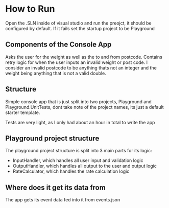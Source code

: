 # How to Run

Open the .SLN inside of visual studio and run the preojct, it should be configured by default. If it fails set the startup project to be Playground

## Components of the Console App

Asks the user for the weight as well as the to and from postcode. Contains retry logic for when the user inputs an invalid weight or post code. 
I consider an invalid postcode to be anything thats not an integer and the weight being anything that is not a valid double.

## Structure

Simple console app that is just split into two projects, Playground and Playground.UnitTests, dont take note of the project names, its just a default starter template.

Tests are very light, as I only had about an hour in total to write the app

## Playground project structure

The playground project structure is split into 3 main parts for its logic:

- InputHandler, which handles all user input and validation logic
- OutputHandler, which handles all output to the user and output logic
- RateCalculator, which handles the rate calculation logic

## Where does it get its data from

The app gets its event data fed into it from events.json